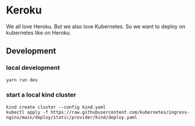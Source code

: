 # Keroku
We all love Heroku. But we also love Kubernetes. So we want to deploy on kubernetes like on Heroku.

## Development

### local development
```bash
yarn run dev
```
### start a local kind cluster
```
kind create cluster --config kind.yaml
kubectl apply -f https://raw.githubusercontent.com/kubernetes/ingress-nginx/main/deploy/static/provider/kind/deploy.yaml
``` 